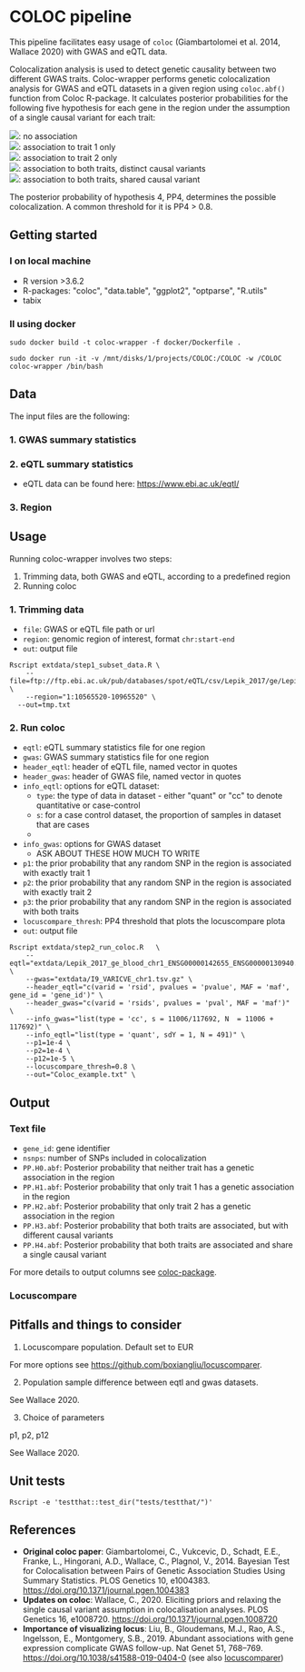 # COLOC pipeline

This pipeline facilitates easy usage of `coloc` (Giambartolomei et al. 2014, Wallace 2020) with GWAS and eQTL data. 

Colocalization analysis is used to detect genetic causality between two different GWAS traits. Coloc-wrapper performs genetic colocalization analysis for GWAS and eQTL datasets in a given region using `coloc.abf()` function from Coloc R-package. It calculates posterior probabilities for the following five hypothesis for each gene in the region under the assumption of a single causal variant for each trait:

<img src="https://render.githubusercontent.com/render/math?math=H_{0}">: no association <br />
<img src="https://render.githubusercontent.com/render/math?math=H_{1}">: association to trait 1 only <br />
<img src="https://render.githubusercontent.com/render/math?math=H_{2}">: association to trait 2 only <br />
<img src="https://render.githubusercontent.com/render/math?math=H_{3}">: association to both traits, distinct causal variants <br />
<img src="https://render.githubusercontent.com/render/math?math=H_{4}">: association to both traits, shared causal variant <br />

The posterior probability of hypothesis 4, PP4, determines the possible colocalization. A common threshold for it is PP4 > 0.8.

## Getting started
### I on local machine
- R version >3.6.2
- R-packages: "coloc", "data.table", "ggplot2", "optparse", "R.utils"
- tabix

### II using docker

```
sudo docker build -t coloc-wrapper -f docker/Dockerfile .

sudo docker run -it -v /mnt/disks/1/projects/COLOC:/COLOC -w /COLOC coloc-wrapper /bin/bash

```

## Data 
The input files are the following:

### 1. GWAS summary statistics


### 2. eQTL summary statistics
- eQTL data can be found here: https://www.ebi.ac.uk/eqtl/ 

### 3. Region 

## Usage
Running coloc-wrapper involves two steps: <br />
1. Trimming data, both GWAS and eQTL, according to a predefined region <br />
2. Running coloc <br />

### 1. Trimming data
- `file`: GWAS or eQTL file path or url
- `region`: genomic region of interest, format `chr:start-end`
- `out`: output file 

```
Rscript extdata/step1_subset_data.R	\
	--file=ftp://ftp.ebi.ac.uk/pub/databases/spot/eQTL/csv/Lepik_2017/ge/Lepik_2017_ge_blood.all.tsv.gz \
	--region="1:10565520-10965520" \
  --out=tmp.txt
```

### 2. Run coloc 
- `eqtl`: eQTL summary statistics file for one region
- `gwas`: GWAS summary statistics file for one region
- `header_eqtl`: header of eQTL file, named vector in quotes
- `header_gwas`: header of GWAS file, named vector in quotes 
- `info_eqtl`: options for eQTL dataset:
  - `type`: the type of data in dataset - either "quant" or "cc" to denote quantitative or case-control
  - `s`: for a case control dataset, the proportion of samples in dataset that are cases
  - 
- `info_gwas`: options for GWAS dataset 
  - ASK ABOUT THESE HOW MUCH TO WRITE
- `p1`: the prior probability that any random SNP in the region is associated with exactly trait 1
- `p2`: the prior probability that any random SNP in the region is associated with exactly trait 2
- `p3`: the prior probability that any random SNP in the region is associated with both traits
- `locuscompare_thresh`: PP4 threshold that plots the locuscompare plota 
- `out`: output file

```
Rscript extdata/step2_run_coloc.R	\
	--eqtl="extdata/Lepik_2017_ge_blood_chr1_ENSG00000142655_ENSG00000130940.all.tsv" \
	--gwas="extdata/I9_VARICVE_chr1.tsv.gz" \
	--header_eqtl="c(varid = 'rsid', pvalues = 'pvalue', MAF = 'maf', gene_id = 'gene_id')" \
	--header_gwas="c(varid = 'rsids', pvalues = 'pval', MAF = 'maf')" \
	--info_gwas="list(type = 'cc', s = 11006/117692, N  = 11006 + 117692)" \
	--info_eqtl="list(type = 'quant', sdY = 1, N = 491)" \
	--p1=1e-4 \
	--p2=1e-4 \
	--p12=1e-5 \
	--locuscompare_thresh=0.8 \
	--out="Coloc_example.txt" \
```
## Output 


### Text file

- `gene_id`: gene identifier
- `nsnps`: number of SNPs included in colocalization
- `PP.H0.abf`: Posterior probability that neither trait has a genetic association in the region
- `PP.H1.abf`: Posterior probability that only trait 1 has a genetic association in the region
- `PP.H2.abf`: Posterior probability that only trait 2 has a genetic association in the region
- `PP.H3.abf`: Posterior probability that both traits are associated, but with different causal variants
- `PP.H4.abf`: Posterior probability that both traits are associated and share a single causal variant


For more details to output columns see [coloc-package](https://chr1swallace.github.io/coloc/articles/a03_enumeration.html#introduction).

### Locuscompare


## Pitfalls and things to consider

1. Locuscompare population. 
Default set to EUR

For more options see https://github.com/boxiangliu/locuscomparer. 

2. Population sample difference between eqtl and gwas datasets. 

See Wallace 2020. 

3. Choice of parameters

p1, p2, p12

See Wallace 2020. 


## Unit tests

`Rscript -e 'testthat::test_dir("tests/testthat/")'`


## References

- **Original coloc paper**: Giambartolomei, C., Vukcevic, D., Schadt, E.E., Franke, L., Hingorani, A.D., Wallace, C., Plagnol, V., 2014. Bayesian Test for Colocalisation between Pairs of Genetic Association Studies Using Summary Statistics. PLOS Genetics 10, e1004383. https://doi.org/10.1371/journal.pgen.1004383
- **Updates on coloc**: Wallace, C., 2020. Eliciting priors and relaxing the single causal variant assumption in colocalisation analyses. PLOS Genetics 16, e1008720. https://doi.org/10.1371/journal.pgen.1008720
- **Importance of visualizing locus**: Liu, B., Gloudemans, M.J., Rao, A.S., Ingelsson, E., Montgomery, S.B., 2019. Abundant associations with gene expression complicate GWAS follow-up. Nat Genet 51, 768–769. https://doi.org/10.1038/s41588-019-0404-0 (see also [locuscomparer](https://github.com/boxiangliu/locuscomparer))




